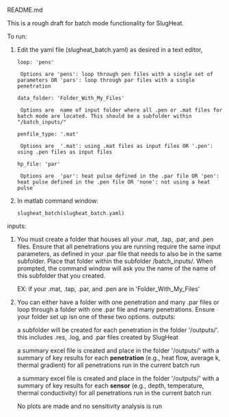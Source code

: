 README.md

This is a rough draft for batch mode functionality for SlugHeat.

To run:

1. Edit the yaml file (slugheat_batch.yaml) as desired in a text editor, 

   	`loop: 'pens'`
   
   		Options are 'pens': loop through pen files with a single set of parameters OR 'pars': loop through par files with a single penetration
   
	`data_folder: 'Folder_With_My_Files'`

		Options are  name of input folder where all .pen or .mat files for batch mode are located. This should be a subfolder within "/batch_inputs/"

	`penfile_type: '.mat'`

		Options are  '.mat': using .mat files as input files OR '.pen': using .pen files as input files

	`hp_file: 'par'`

		Options are  'par': heat pulse defined in the .par file OR 'pen': heat pulse defined in the .pen file OR 'none': not using a heat pulse`

3. In matlab command window:
	
 	`slugheat_batch(slugheat_batch.yaml)`


inputs:
	
1. You must create a folder that houses all your .mat, .tap, .par, and .pen files. Ensure that all penetrations you are running require the same input parameters, as defined in your .par file that needs to also be in the same subfolder. Place that folder within the subfolder /batch_inputs/. When prompted, the command window will ask you the name of the name of this subfolder that you created.

	EX: if your .mat, .tap, .par, and .pen are in 'Folder_With_My_Files'

2. You can either have a folder with one penetration and many .par files or loop through a folder with one .par file and many penetrations. Ensure your folder set up isn one of these two options. 
outputs:

	a subfolder will be created for each penetration in the folder '/outputs/'. this includes .res, .log, and .par files created by SlugHeat

	a summary excel file is created and place in the folder '/outputs/' with a summary of key results for each **penetration** (e.g., heat flow, average k, thermal gradient) for all penetrations run in the current batch run

	a summary excel file is created and place in the folder '/outputs/' with a summary of key results for each **sensor** (e.g., depth, temperature, thermal conductivity) for all penetrations run in the current batch run

	No plots are made and no sensitivity analysis is run
